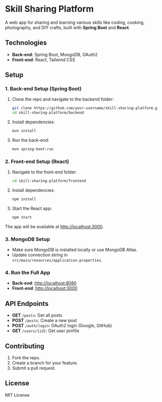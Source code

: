 # Skill Sharing Platform

A web app for sharing and learning various skills like coding, cooking, photography, and DIY crafts, built with **Spring Boot** and **React**.

## Technologies

- **Back-end**: Spring Boot, MongoDB, OAuth2
- **Front-end**: React, Tailwind CSS

## Setup

### 1. Back-end Setup (Spring Boot)

1. Clone the repo and navigate to the backend folder:
    ```bash
    git clone https://github.com/your-username/skill-sharing-platform.git
    cd skill-sharing-platform/backend
    ```

2. Install dependencies:
    ```bash
    mvn install
    ```

3. Run the back-end:
    ```bash
    mvn spring-boot:run
    ```

### 2. Front-end Setup (React)

1. Navigate to the front-end folder:
    ```bash
    cd skill-sharing-platform/frontend
    ```

2. Install dependencies:
    ```bash
    npm install
    ```

3. Start the React app:
    ```bash
    npm start
    ```

The app will be available at [http://localhost:3000](http://localhost:3000).

### 3. MongoDB Setup

- Make sure MongoDB is installed locally or use MongoDB Atlas.
- Update connection string in `src/main/resources/application.properties`.

### 4. Run the Full App

- **Back-end**: [http://localhost:8080](http://localhost:8080)
- **Front-end**: [http://localhost:3000](http://localhost:3000)

## API Endpoints

- **GET** `/posts`: Get all posts
- **POST** `/posts`: Create a new post
- **POST** `/auth/login`: OAuth2 login (Google, GitHub)
- **GET** `/users/{id}`: Get user profile

## Contributing

1. Fork the repo.
2. Create a branch for your feature.
3. Submit a pull request.

## License

MIT License
